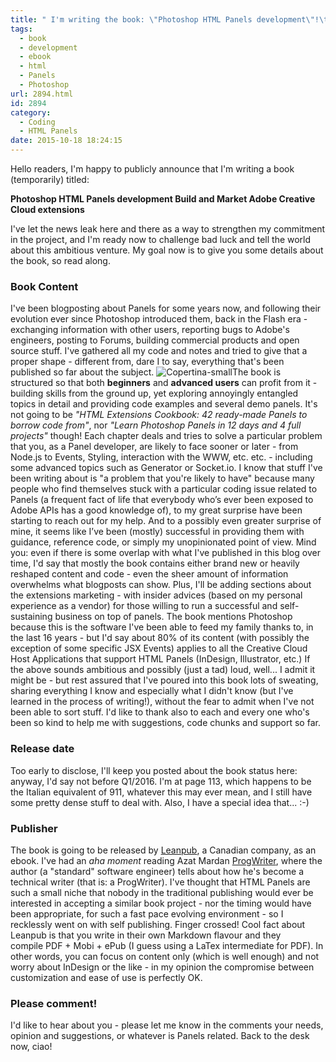 ```yaml
---
title: " I'm writing the book: \"Photoshop HTML Panels development\"!\t\t"
tags:
  - book
  - development
  - ebook
  - html
  - Panels
  - Photoshop
url: 2894.html
id: 2894
category:
  - Coding
  - HTML Panels
date: 2015-10-18 18:24:15
---
```


Hello readers, I'm happy to publicly announce that I'm writing a book (temporarily) titled:

**Photoshop HTML Panels development Build and Market Adobe Creative Cloud extensions**

I've let the news leak here and there as a way to strengthen my commitment in the project, and I'm ready now to challenge bad luck and tell the world about this ambitious venture. My goal now is to give you some details about the book, so read along.

### Book Content

I've been blogposting about Panels for some years now, and following their evolution ever since Photoshop introduced them, back in the Flash era - exchanging information with other users, reporting bugs to Adobe's engineers, posting to Forums, building commercial products and open source stuff. I've gathered all my code and notes and tried to give that a proper shape - different from, dare I to say, everything that's been published so far about the subject. ![Copertina-small](http://localhost:8888/wp-content/uploads/2015/10/Copertina-small-232x300.png)The book is structured so that both **beginners** and **advanced users** can profit from it - building skills from the ground up, yet exploring annoyingly entangled topics in detail and providing code examples and several demo panels. It's not going to be _"HTML Extensions Cookbook: 42 ready-made Panels to borrow code from"_, nor _"Learn Photoshop Panels in 12 days and 4 full projects"_ though! Each chapter deals and tries to solve a particular problem that you, as a Panel developer, are likely to face sooner or later - from Node.js to Events, Styling, interaction with the WWW, etc. etc. - including some advanced topics such as Generator or Socket.io. I know that stuff I've been writing about is "a problem that you're likely to have" because many people who find themselves stuck with a particular coding issue related to Panels (a frequent fact of life that everybody who’s ever been exposed to Adobe APIs has a good knowledge of), to my great surprise have been starting to reach out for my help. And to a possibly even greater surprise of mine, it seems like I’ve been (mostly) successful in providing them with guidance, reference code, or simply my unopinionated point of view. Mind you: even if there is some overlap with what I've published in this blog over time, I'd say that mostly the book contains either brand new or heavily reshaped content and code - even the sheer amount of information overwhelms what blogposts can show. Plus, I'll be adding sections about the extensions marketing - with insider advices (based on my personal experience as a vendor) for those willing to run a successful and self-sustaining business on top of panels. The book mentions Photoshop because this is the software I've been able to feed my family thanks to, in the last 16 years - but I'd say about 80% of its content (with possibly the exception of some specific JSX Events) applies to all the Creative Cloud Host Applications that support HTML Panels (InDesign, Illustrator, etc.) If the above sounds ambitious and possibly (just a tad) loud, well... I admit it might be - but rest assured that I've poured into this book lots of sweating, sharing everything I know and especially what I didn't know (but I've learned in the process of writing!), without the fear to admit when I've not been able to sort stuff. I'd like to thank also to each and every one who's been so kind to help me with suggestions, code chunks and support so far.

### Release date

Too early to disclose, I'll keep you posted about the book status here: anyway, I'd say not before Q1/2016. I'm at page 113, which happens to be the Italian equivalent of 911, whatever this may ever mean, and I still have some pretty dense stuff to deal with. Also, I have a special idea that... :-)

### Publisher

The book is going to be released by [Leanpub](https://leanpub.com), a Canadian company, as an ebook. I've had an _aha moment_ reading Azat Mardan [ProgWriter](http://www.amazon.com/ProgWriter-programmer-writer-programming-books-that-ebook/dp/B00WRV3JH6/), where the author (a "standard" software engineer) tells about how he's become a technical writer (that is: a ProgWriter). I've thought that HTML Panels are such a small niche that nobody in the traditional publishing would ever be interested in accepting a similar book project - nor the timing would have been appropriate, for such a fast pace evolving environment - so I recklessly went on with self publishing. Finger crossed! Cool fact about Leanpub is that you write in their own Markdown flavour and they compile PDF + Mobi + ePub (I guess using a LaTex intermediate for PDF). In other words, you can focus on content only (which is well enough) and not worry about InDesign or the like - in my opinion the compromise between customization and ease of use is perfectly OK.

### Please comment!

I'd like to hear about you - please let me know in the comments your needs, opinion and suggestions, or whatever is Panels related. Back to the desk now, ciao!